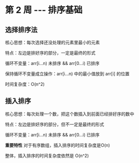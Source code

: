 第 2 周 --- 排序基础
==

## 选择排序法
核心思想：每次选择还没处理的元素里最小的元素

特点：左边是排好序的部分，一定是最终的形式

循环不变量：arr[i...n) 未排序  && arr[0...i) 已排序

保持循环不变量成立操作：arr[i...n) 中的最小值放到 arr[i] 的位置

时间复杂度：O(n^2)

## 插入排序
核心思想：每次处理一个数，把这个数插入到前面已经排好序的数中

特点：左边是排好序的部分，但不一定是最终的形式

循环不变量：arr[i...n) 未排序  && arr[0...i) 已排序

**重要特性**
对于有序数组，插入排序的时间复杂度是O(n)

整体，插入排序的时间复杂度依然是 O(n^2)